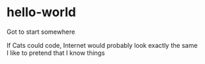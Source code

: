 # hello-world
Got to start somewhere

If Cats could code, Internet would probably look exactly the same </br>
I like to pretend that I know things
